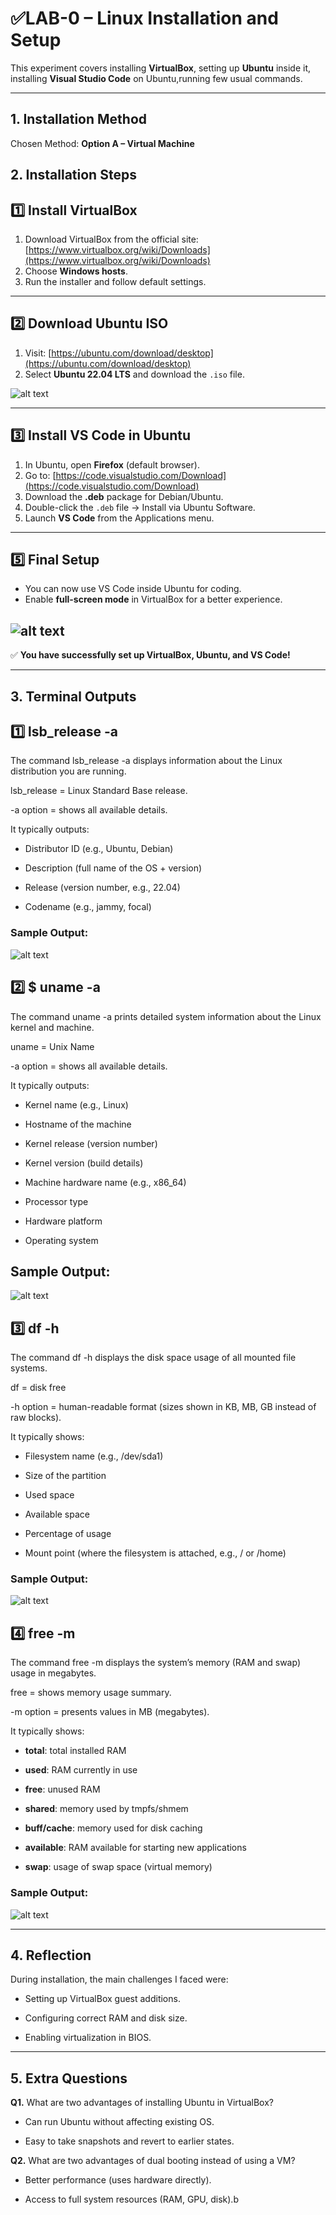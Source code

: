 

# ✅LAB-0  – Linux Installation and Setup

This experiment covers installing **VirtualBox**, setting up **Ubuntu** inside it, installing **Visual Studio Code** on Ubuntu,running few usual commands.

---
## 1. Installation Method    
Chosen Method: **Option A – Virtual Machine**  

## 2. Installation Steps

## 1️⃣ Install VirtualBox
1. Download VirtualBox from the official site:  
   [https://www.virtualbox.org/wiki/Downloads](https://www.virtualbox.org/wiki/Downloads)  
2. Choose **Windows hosts**.  
3. Run the installer and follow default settings.  


---


## 2️⃣ Download Ubuntu ISO
1. Visit: [https://ubuntu.com/download/desktop](https://ubuntu.com/download/desktop)  
2. Select **Ubuntu 22.04 LTS** and download the `.iso` file.  

![alt text](<../images/Screenshot (2).png>)

---

## 3️⃣ Install VS Code in Ubuntu
1. In Ubuntu, open **Firefox** (default browser).  
2. Go to: [https://code.visualstudio.com/Download](https://code.visualstudio.com/Download)  
3. Download the **.deb** package for Debian/Ubuntu.  
4. Double-click the `.deb` file → Install via Ubuntu Software.  
5. Launch **VS Code** from the Applications menu.


---

## 5️⃣ Final Setup
- You can now use VS Code inside Ubuntu for coding.  
- Enable **full-screen mode** in VirtualBox for a better experience.  

![alt text](<../images/Screenshot from 2025-09-09 13-21-01.png>)
---

✅ **You have successfully set up VirtualBox, Ubuntu, and VS Code!**

---
## 3. Terminal Outputs



## 1️⃣ lsb_release -a
The command lsb_release -a displays information about the Linux distribution you are running.

lsb_release = Linux Standard Base release.

-a option = shows all available details.

It typically outputs:

- Distributor ID (e.g., Ubuntu, Debian)

- Description (full name of the OS + version)

- Release (version number, e.g., 22.04)

- Codename (e.g., jammy, focal)

### Sample Output:

![alt text](<../images/Screenshot from 2025-09-09 20-37-22.png>)

## 2️⃣ $ uname -a
The command uname -a prints detailed system information about the Linux kernel and machine.

uname = Unix Name

-a option = shows all available details.

It typically outputs:

- Kernel name (e.g., Linux)

- Hostname of the machine

- Kernel release (version number)

- Kernel version (build details)

- Machine hardware name (e.g., x86_64)

- Processor type

- Hardware platform

- Operating system

## Sample Output:
![alt text](<../images/Screenshot from 2025-09-09 20-38-35.png>)

## 3️⃣  df -h
The command df -h displays the disk space usage of all mounted file systems.

df = disk free

-h option = human-readable format (sizes shown in KB, MB, GB instead of raw blocks).

It typically shows:

- Filesystem name (e.g., /dev/sda1)

- Size of the partition

- Used space

- Available space

- Percentage of usage

- Mount point (where the filesystem is attached, e.g., / or /home)

### Sample Output:

![alt text](<../images/Screenshot from 2025-09-09 20-39-43.png>)

## 4️⃣ free -m
The command free -m displays the system’s memory (RAM and swap) usage in megabytes.

free = shows memory usage summary.

-m option = presents values in MB (megabytes).

It typically shows:

- **total**: total installed RAM

- **used**: RAM currently in use

- **free**: unused RAM

- **shared**: memory used by tmpfs/shmem

- **buff/cache**: memory used for disk caching

- **available**: RAM available for starting new applications

- **swap**: usage of swap space (virtual memory)

### Sample Output:

![alt text](<../images/Screenshot from 2025-09-09 20-40-37.png>)

---

## 4. Reflection

During installation, the main challenges I faced were:

- Setting up VirtualBox guest additions.

- Configuring correct RAM and disk size.

- Enabling virtualization in BIOS.

---

## 5. Extra Questions

**Q1.** What are two advantages of installing Ubuntu in VirtualBox?

- Can run Ubuntu without affecting existing OS.

- Easy to take snapshots and revert to earlier states.

**Q2.** What are two advantages of dual booting instead of using a VM?

- Better performance (uses hardware directly).

- Access to full system resources (RAM, GPU, disk).b